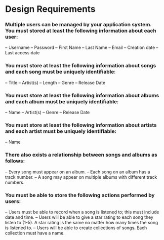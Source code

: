 # Design Requirements

### Multiple users can be managed by your application system. You must stored at least the following information about each user:

– Username 
– Password
– First Name 
– Last Name 
– Email
– Creation date
– Last access date

### You must store at least the following information about songs and each song must be uniquely identifiable: 

– Title
– Artist(s)
– Length
– Genre
– Release Date

### You must store at least the following information about albums and each album must be uniquely identifiable:

– Name
– Artist(s)
– Genre
– Release Date

### You must store at least the following information about artists and each artist must be uniquely identifiable:

– Name

### There also exists a relationship between songs and albums as follows:

– Every song must appear on an album.
– Each song on an album has a track number.
– A song may appear on multiple albums with different track numbers.

### You must be able to store the following actions performed by users:

– Users must be able to record when a song is listened to; this must include date and time.
– Users will be able to give a star rating to each song they listen to (1-5). A star rating is the same no matter how many times the song is listened to.
– Users will be able to create collections of songs. Each collection must have a name.